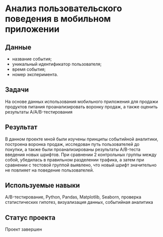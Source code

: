 #  Анализ пользовательского поведения в мобильном приложении
## Данные
- название события;
- уникальный идентификатор пользователя;
- время события;
- номер эксперимента.
## Задачи
На основе данных использования мобильного приложения для продажи продуктов питания проанализировать воронку продаж, а также оценить результаты A/A/B-тестирования
## Результат
В данном проекте мной были изучены принципы событийной аналитики, построена воронка продаж, исследован путь пользователей до покупки, а также были проанализированы результаты A/B-теста введения новых шрифтов. При сравнении 2 контрольных группы между собой, убедилась в правильном разделении трафика, а затем при сравнении с тестовой группой выявлено, что новый шрифт значительно не повлияет на поведение пользователей.
## Используемые навыки
A/B-тестирование, Python, Pandas, Matplotlib, Seaborn, проверка статистических гипотез, визуализация данных, событийная аналитика
## Статус проекта
Проект завершен
